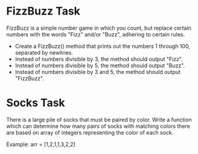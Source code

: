 # FizzBuzz Task
FizzBuzz is a simple number game in which you count, but replace certain numbers with the words "Fizz" and/or "Buzz", adhering to certain rules.

- Create a FizzBuzz() method that prints out the numbers 1 through 100, separated by newlines.
- Instead of numbers divisible by 3, the method should output "Fizz".
- Instead of numbers divisible by 5, the method should output "Buzz".
- Instead of numbers divisible by 3 and 5, the method should output "FizzBuzz".

# Socks Task
There is a large pile of socks that must be paired by color. Write a function which can determine how many pairs of socks with matching colors there are based on array of integers representing the color of each sock.
  
Example: arr = [1,2,1,1,3,2,2]
 